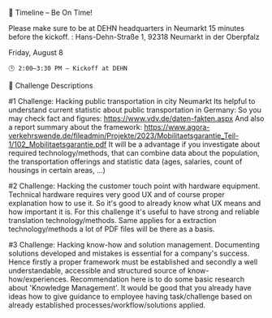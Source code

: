 
📌 Timeline – Be On Time!

Please make sure to be at DEHN headquarters in Neumarkt 15  minutes before the kickoff. : Hans-Dehn-Straße 1, 92318 Neumarkt in der Oberpfalz

Friday, August 8

    🕑 2:00–3:30 PM — Kickoff at DEHN 


🧩 Challenge Descriptions


#1 Challenge: Hacking public transportation in city Neumarkt Its helpful to understand current statistic about public transportation in Germany: So you may check fact and figures: https://www.vdv.de/daten-fakten.aspx And also a report summary about the framework: https://www.agora-verkehrswende.de/fileadmin/Projekte/2023/Mobilitaetsgarantie_Teil-1/102_Mobilitaetsgarantie.pdf It will be a advantage if you investigate about required technology/methods, that can combine data about the population, the transportation offerings and statistic data (ages, salaries, count of housings in certain areas, ...)

#2 Challenge: Hacking the customer touch point with hardware equipment. Technical hardware requires very good UX and of course proper explanation how to use it. So it's good to already know what UX means and how important it is. For this challenge it's useful to have strong and reliable translation technology/methods. Same applies for a extraction technology/methods a lot of PDF files will be there as a basis.

#3 Challenge: Hacking know-how and solution management. Documenting solutions developed and mistakes is essential for a company's success. Hence firstly a proper framework must be established and secondly a well understandable, accessible and structured source of know-how/experiences. Recommendation here is to do some basic research about 'Knowledge Management'. It would be good that you already have ideas how to give guidance to employee having task/challenge based on already established processes/workflow/solutions applied.